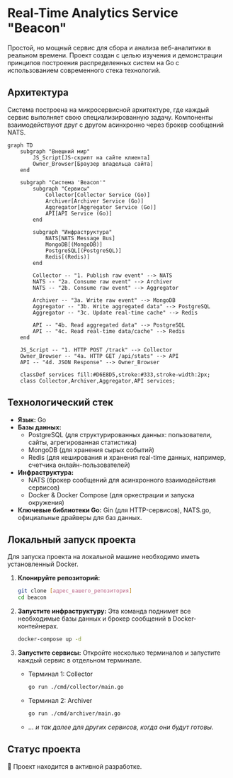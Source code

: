 # Real-Time Analytics Service "Beacon"

Простой, но мощный сервис для сбора и анализа веб-аналитики в реальном времени. Проект создан с целью изучения и демонстрации принципов построения распределенных систем на Go с использованием современного стека технологий.

## Архитектура

Система построена на микросервисной архитектуре, где каждый сервис выполняет свою специализированную задачу. Компоненты взаимодействуют друг с другом асинхронно через брокер сообщений NATS.

```mermaid
graph TD
    subgraph "Внешний мир"
        JS_Script[JS-скрипт на сайте клиента]
        Owner_Browser[Браузер владельца сайта]
    end

    subgraph "Система 'Beacon'"
        subgraph "Сервисы"
            Collector[Collector Service (Go)]
            Archiver[Archiver Service (Go)]
            Aggregator[Aggregator Service (Go)]
            API[API Service (Go)]
        end
        
        subgraph "Инфраструктура"
            NATS[NATS Message Bus]
            MongoDB[(MongoDB)]
            PostgreSQL[(PostgreSQL)]
            Redis[(Redis)]
        end

        Collector -- "1. Publish raw event" --> NATS
        NATS -- "2a. Consume raw event" --> Archiver
        NATS -- "2b. Consume raw event" --> Aggregator
        
        Archiver -- "3a. Write raw event" --> MongoDB
        Aggregator -- "3b. Write aggregated data" --> PostgreSQL
        Aggregator -- "3c. Update real-time cache" --> Redis
        
        API -- "4b. Read aggregated data" --> PostgreSQL
        API -- "4c. Read real-time data/cache" --> Redis
    end

    JS_Script -- "1. HTTP POST /track" --> Collector
    Owner_Browser -- "4a. HTTP GET /api/stats" --> API
    API -- "4d. JSON Response" --> Owner_Browser

    classDef services fill:#D6E8D5,stroke:#333,stroke-width:2px;
    class Collector,Archiver,Aggregator,API services;
```

## Технологический стек

*   **Язык:** Go
*   **Базы данных:**
    *   PostgreSQL (для структурированных данных: пользователи, сайты, агрегированная статистика)
    *   MongoDB (для хранения сырых событий)
    *   Redis (для кеширования и хранения real-time данных, например, счетчика онлайн-пользователей)
*   **Инфраструктура:**
    *   NATS (брокер сообщений для асинхронного взаимодействия сервисов)
    *   Docker & Docker Compose (для оркестрации и запуска окружения)
*   **Ключевые библиотеки Go:** Gin (для HTTP-сервисов), NATS.go, официальные драйверы для баз данных.

## Локальный запуск проекта

Для запуска проекта на локальной машине необходимо иметь установленный Docker.

1.  **Клонируйте репозиторий:**
    ```bash
    git clone [адрес_вашего_репозитория]
    cd beacon
    ```

2.  **Запустите инфраструктуру:**
    Эта команда поднимет все необходимые базы данных и брокер сообщений в Docker-контейнерах.
    ```bash
    docker-compose up -d
    ```

3.  **Запустите сервисы:**
    Откройте несколько терминалов и запустите каждый сервис в отдельном терминале.

    *   Терминал 1: Collector
        ```bash
        go run ./cmd/collector/main.go
        ```
    *   Терминал 2: Archiver
        ```bash
        go run ./cmd/archiver/main.go
        ```
    *   *... и так далее для других сервисов, когда они будут готовы.*

## Статус проекта

🚧 Проект находится в активной разработке.